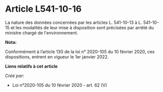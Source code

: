 # Article L541-10-16

La nature des données concernées par les articles L. 541-10-13 à L. 541-10-15 et les modalités de leur mise à disposition
sont précisées par arrêté du ministre chargé de l'environnement.

**Nota:**

Conformément à l’article 130 de la loi n° 2020-105 du 10 février 2020, ces dispositions, entrent en vigueur le 1er janvier
2022.

**Liens relatifs à cet article**

_Créé par_:

  - Loi n°2020-105 du 10 février 2020 - art. 62 (V)
